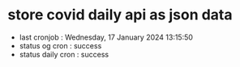 # store covid daily api as json data

- last cronjob : Wednesday, 17 January 2024 13:15:50
- status og cron : success
- status daily cron : success
      
      
